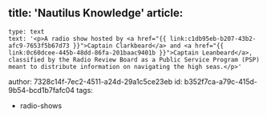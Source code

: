 title: 'Nautilus Knowledge'
article:
  -
    type: text
    text: '<p>A radio show hosted by <a href="{{ link:c1db95eb-b207-43b2-afc9-7653f5b67d73 }}">Captain Clarkbeard</a> and <a href="{{ link:0c60dcee-445b-48dd-86fa-201baac9401b }}">Captain Leanbeard</a>, classified by the Radio Review Board as a Public Service Program (PSP) meant to distribute information on navigating the high seas.</p>'
author: 7328c14f-7ec2-4511-a24d-29a1c5ce23eb
id: b352f7ca-a79c-415d-9b54-bcd1b7fafc04
tags:
  - radio-shows

